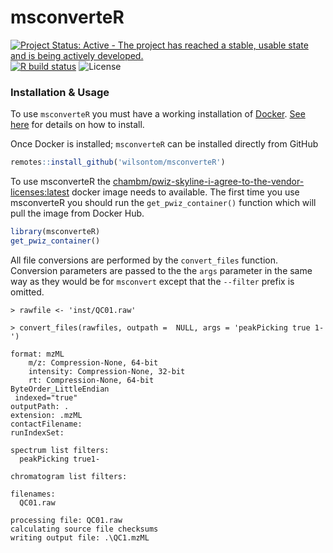# msconverteR

[![Project Status: Active - The project has reached a stable, usable state and is being actively developed.](http://www.repostatus.org/badges/latest/active.svg)](http://www.repostatus.org/#active)  [![R build status](https://github.com/wilsontom/msconverteR/workflows/R-CMD-check/badge.svg)](https://github.com/wilsontom/msconverteR/actions) ![License](https://img.shields.io/badge/license-GNU%20GPL%20v3.0-blue.svg "GNU GPL v3.0")


### Installation & Usage

To use `msconverteR` you must have a working installation of [Docker](https://www.docker.com/). [See here](https://docs.docker.com/install/) for details on how to install.

Once Docker is installed; `msconverteR` can be installed directly from GitHub

```r
remotes::install_github('wilsontom/msconverteR')

```

To use msconverteR the [chambm/pwiz-skyline-i-agree-to-the-vendor-licenses:latest](https://hub.docker.com/r/chambm/pwiz-skyline-i-agree-to-the-vendor-licenses) docker image needs to available. The first time you use msconverteR you should run the `get_pwiz_container()` function which will pull the image from Docker Hub.

```r
library(msconverteR)
get_pwiz_container()
```

All file conversions are performed by the `convert_files` function. Conversion parameters are passed to the the `args` parameter in the same way as they would be for `msconvert` except that the `--filter` prefix is omitted. 

```
> rawfile <- 'inst/QC01.raw'

> convert_files(rawfiles, outpath =  NULL, args = 'peakPicking true 1-')

format: mzML 
    m/z: Compression-None, 64-bit
    intensity: Compression-None, 32-bit
    rt: Compression-None, 64-bit
ByteOrder_LittleEndian
 indexed="true"
outputPath: .
extension: .mzML
contactFilename: 
runIndexSet: 

spectrum list filters:
  peakPicking true1-
  
chromatogram list filters:
  
filenames:
  QC01.raw
  
processing file: QC01.raw
calculating source file checksums
writing output file: .\QC1.mzML
```




